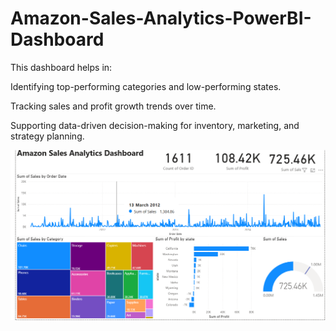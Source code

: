 # Amazon-Sales-Analytics-PowerBI-Dashboard
This dashboard helps in:

Identifying top-performing categories and low-performing states.

Tracking sales and profit growth trends over time.

Supporting data-driven decision-making for inventory, marketing, and strategy planning.


![Image Alt](https://github.com/samidhagirase/Amazon-Sales-Analytics-PowerBI-Dashboard/blob/main/Power%20BI%20Dashboard.png)
